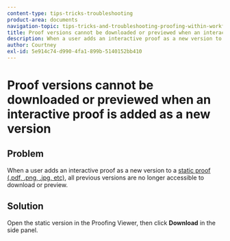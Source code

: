 ```yaml
---
content-type: tips-tricks-troubleshooting
product-area: documents
navigation-topic: tips-tricks-and-troubleshooting-proofing-within-workfront
title: Proof versions cannot be downloaded or previewed when an interactive proof is added as a new version
description: When a user adds an interactive proof as a new version to a static proof,  all previous versions are no longer accessible to download or preview.
author: Courtney
exl-id: 5e914c74-d990-4fa1-899b-5140152bb410
---
```

# Proof versions cannot be downloaded or previewed when an interactive proof is added as a new version

## Problem

When a user adds an interactive proof as a new version to a [static proof (.pdf, .png, .jpg, etc)](/help/quicksilver/review-and-approve-work/proofing/proofing-overview/supported-proofing-file-types.md#static-files), all previous versions are no longer accessible to download or preview. 

## Solution

Open the static version in the Proofing Viewer, then click **Download** in the side panel.

